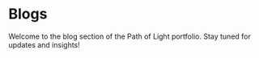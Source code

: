 # Blogs

Welcome to the blog section of the Path of Light portfolio. Stay tuned for updates and insights!
